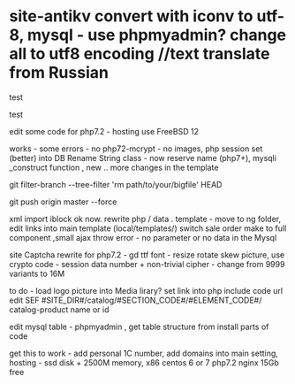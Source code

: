 # site-antikv  convert with iconv to utf-8, mysql - use phpmyadmin? change all to utf8 encoding //text translate from Russian
test

test

edit some code for php7.2  - hosting use FreeBSD 12  

works - some errors - no php72-mcrypt - no images, php session set (better) into DB 
Rename String class - now reserve name (php7+), mysqli 
_construct function  , new .. more changes in the template 

git filter-branch --tree-filter 'rm path/to/your/bigfile' HEAD

git push origin master --force


xml import iblock ok now. rewrite php / data .
template - move to ng folder, edit links into main template (local/templates/)
switch sale order make to full component ,small ajax throw error - no parameter or no data in the Mysql

site Captcha rewrite for php7.2 - gd ttf font - resize rotate skew picture, use crypto code - session data number + 
non-trivial cipher - change from 9999 variants to 16M

to do - load logo picture into Media lirary? set link into php include code
url edit SEF #SITE_DIR#/catalog/#SECTION_CODE#/#ELEMENT_CODE#/    catalog-product name or id

edit mysql table - phpmyadmin , get table structure from install parts of code


get this to work - add personal 1C number, add domains into main setting, hosting - ssd disk + 2500M memory, x86 centos 6 or 7
 php7.2 nginx 15Gb free
